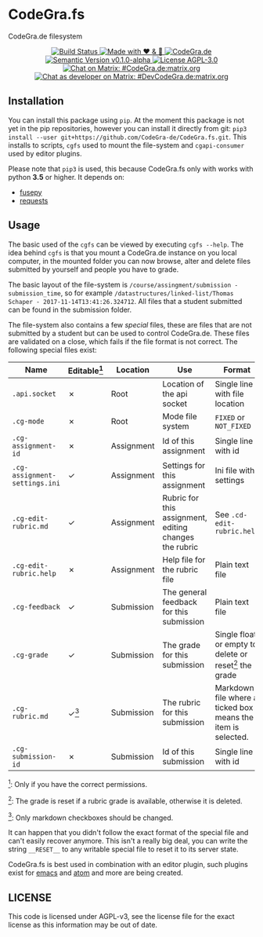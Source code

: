 # CodeGra.fs
CodeGra.de filesystem

<p align="center">
  <a href="https://travis-ci.org/CodeGra-de/CodeGra.fs">
    <img src="https://travis-ci.org/CodeGra-de/CodeGra.fs.svg?branch=master"
      alt="Build Status">
  </a>
  <a href="https://codegra.de">
    <img src="https://img.shields.io/badge/style-%E2%9D%A4%EF%B8%8F%20&%20%F0%9F%8D%BB-ff69b4.svg?label=made%20with"
      alt="Made with ❤ & ️🍻">
  </a>
  <a href="https://codegra.de">
    <img src="https://img.shields.io/badge/style-CodeGra.de-blue.svg?label=website"
      alt="CodeGra.de">
  </a>
  <a href="https://semver.org">
    <img src="https://img.shields.io/badge/semVer-v0.1.0--alpha-green.svg"
      alt="Semantic Version v0.1.0-alpha">
  </a>
  <a href="https://www.gnu.org/licenses/agpl-3.0.html">
    <img src="https://img.shields.io/badge/license-AGPL--3.0-blue.svg"
      alt="License AGPL-3.0">
  </a>
  <a href="https://matrix.to/#/#CodeGra.de:matrix.org">
    <img src="https://img.shields.io/badge/matrix-user-43ad8d.svg"
      alt="Chat on Matrix: #CodeGra.de:matrix.org">
  </a>
  <a href="https://matrix.to/#/#DevCodeGra.de:matrix.org">
    <img src="https://img.shields.io/badge/matrix-dev-4e42aa.svg"
      alt="Chat as developer on Matrix: #DevCodeGra.de:matrix.org">
  </a>
</p>

## Installation
You can install this package using `pip`. At the moment this package is not yet
in the pip repositories, however you can install it directly from git: `pip3
install --user git+https://github.com/CodeGra-de/CodeGra.fs.git`. This installs
to scripts, `cgfs` used to mount the file-system and `cgapi-consumer` used by
editor plugins.

Please note that `pip3` is used, this because CodeGra.fs only with works with
python **3.5** or higher. It depends on:
- [fusepy](/terencehonles/fusepy)
- [requests](http://docs.python-requests.org/en/master/)

## Usage
The basic used of the `cgfs` can be viewed by executing `cgfs --help`. The idea
behind `cgfs` is that you mount a CodeGra.de instance on you local computer, in
the mounted folder you can now browse, alter and delete files submitted by
yourself and people you have to grade.

The basic layout of the file-system is `/course/assingment/submission -
submission_time`, so for example `/datastructures/linked-list/Thomas Schaper -
2017-11-14T13:41:26.324712`. All files that a student submitted can be found in
the submission folder.

The file-system also contains a few *special* files, these are files that are
not submitted by a student but can be used to control CodeGra.de. These files
are validated on a close, which fails if the file format is not correct. The
following special files exist:

| Name | Editable<a href="#footnote-1-b"><sup id="footnote-1-a">1</sup></a> | Location | Use | Format |
| ---- | -------- | -------- | --- | ------ |
| `.api.socket` | ✗ | Root | Location of the api socket | Single line with file location |
| `.cg-mode` | ✗ | Root | Mode file system | `FIXED` or `NOT_FIXED` |
| `.cg-assignment-id` | ✗ | Assignment | Id of this assignment | Single line with id |
| `.cg-assignment-settings.ini` | ✓ | Assignment | Settings for this assignment | Ini file with settings |
| `.cg-edit-rubric.md` | ✓ | Assignment | Rubric for this assignment, editing changes the rubric | See `.cd-edit-rubric.help` |
| `.cg-edit-rubric.help` | ✗ | Assignment | Help file for the rubric file | Plain text file |
| `.cg-feedback` | ✓ | Submission | The general feedback for this submission | Plain text file |
| `.cg-grade` | ✓ | Submission | The grade for this submission | Single float or empty to delete or reset<a href="#footnote-2-b"><sup id="footnote-2-a">2</sup></a> the grade |
| `.cg-rubric.md` | ✓<a href="#footnote-3-b"><sup id="footnote-3-a">3</sup></a> | Submission | The rubric for this submission | Markdown file where a ticked box means the item is selected. |
| `.cg-submission-id` | ✗ | Submission | Id of this submission | Single line with id |

<a href="#footnote-1-a"><sup id="footnote-1-b">1</sup></a>: Only if
you have the correct permissions.

<a href="#footnote-2-a"><sup id="footnote-2-b">2</sup></a>: The grade is reset
if a rubric grade is available, otherwise it is deleted.

<a href="#footnote-3-a"><sup id="footnote-3-b">3</sup></a>: Only
markdown checkboxes should be changed.

It can happen that you didn't follow the exact format of the special file and
can't easily recover anymore. This isn't a really big deal, you can write the
string `__RESET__` to any writable special file to reset it to its server state.

CodeGra.fs is best used in combination with an editor plugin, such plugins exist
for [emacs](/CodeGra-de/CodeGra.el) and [atom](/CodeGra-de/CodeGra.atom) and
more are being created.

## LICENSE
This code is licensed under AGPL-v3, see the license file for the exact
license as this information may be out of date.

